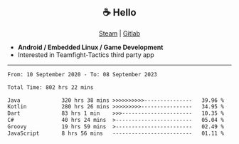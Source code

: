<h2 align="center"> ☕ Hello </h2>

<p align="center">
  <a href="https://steamcommunity.com/id/Niforances/">Steam</a> |
  <a href="https://gitlab.com/niforances">Gitlab</a>
</p>

 - **Android / Embedded Linux / Game Development**
 - Interested in Teamfight-Tactics third party app

------

<!--START_SECTION:waka-->

```txt
From: 10 September 2020 - To: 08 September 2023

Total Time: 802 hrs 22 mins

Java             320 hrs 38 mins >>>>>>>>>>---------------   39.96 %
Kotlin           280 hrs 26 mins >>>>>>>>>----------------   34.95 %
Dart             83 hrs 1 min    >>>----------------------   10.35 %
C#               40 hrs 24 mins  >------------------------   05.04 %
Groovy           19 hrs 59 mins  >------------------------   02.49 %
JavaScript       8 hrs 56 mins   -------------------------   01.11 %
```

<!--END_SECTION:waka-->
